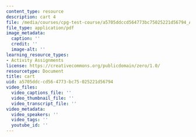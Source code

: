 ```yaml
---
content_type: resource
description: cart 4
file: /media/courses/cpg-test-course/a5705ddccd564773bc75025221d56794_Amazon_Fresh_Shopping_Cart.pdf
file_type: application/pdf
image_metadata:
  caption: ''
  credit: ''
  image-alt: ''
learning_resource_types:
- Activity Assignments
license: https://creativecommons.org/publicdomain/zero/1.0/
resourcetype: Document
title: cart
uid: a5705ddc-cd56-4773-bc75-025221d56794
video_files:
  video_captions_file: ''
  video_thumbnail_file: ''
  video_transcript_file: ''
video_metadata:
  video_speakers: ''
  video_tags: ''
  youtube_id: ''
---
```

